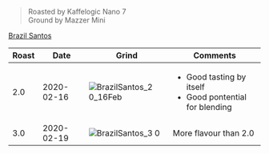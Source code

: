 > Roasted by Kaffelogic Nano 7<br>
> Ground by Mazzer Mini

[Brazil Santos](https://www.greenbeanhouse.co.nz/product/2043868)

| Roast | Date       | Grind | Comments |
|-------|------------|-------|----------
| 2.0   | 2020-02-16 | ![BrazilSantos_2 0_16Feb](https://user-images.githubusercontent.com/2862029/75084296-226f8780-5584-11ea-953a-ae555ba8b438.jpeg) | <ul><li>Good tasting by itself</li><li>Good pontential for blending</li></ul>
| 3.0   | 2020-02-19 | ![BrazilSantos_3 0](https://user-images.githubusercontent.com/2862029/75420013-ed0bd500-599b-11ea-9585-88a163de5eba.jpeg) | More flavour than 2.0
